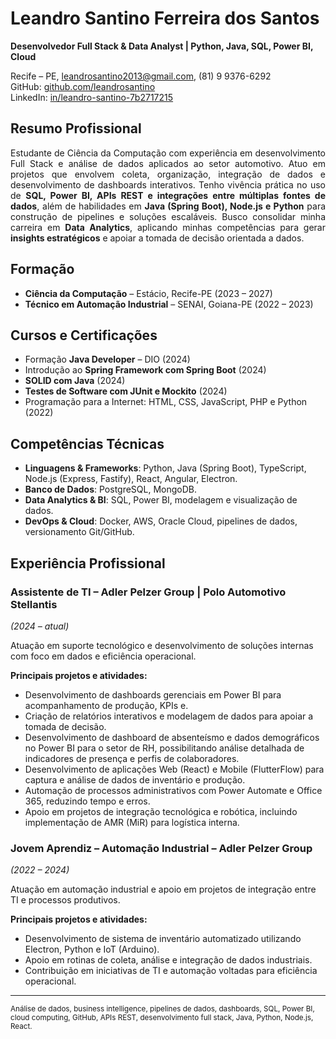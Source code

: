 # Leandro Santino Ferreira dos Santos

**Desenvolvedor Full Stack & Data Analyst | Python, Java, SQL, Power BI, Cloud**

Recife – PE, [leandrosantino2013@gmail.com](mailto:leandrosantino2013@gmail.com), (81) 9 9376-6292 <br>
GitHub: [github.com/leandrosantino](https://github.com/leandrosantino) <br>
LinkedIn: [in/leandro-santino-7b2717215](https://www.linkedin.com/in/leandro-santino-7b2717215)


## Resumo Profissional

<p align="justify">
Estudante de Ciência da Computação com experiência em desenvolvimento Full Stack e análise de dados aplicados ao setor automotivo. Atuo em projetos que envolvem coleta, organização, integração de dados e desenvolvimento de dashboards interativos</strong>.  
Tenho vivência prática no uso de <strong>SQL, Power BI, APIs REST e integrações entre múltiplas fontes de dados</strong>, além de habilidades em <strong>Java (Spring Boot), Node.js e Python</strong> para construção de pipelines e soluções escaláveis.  
Busco consolidar minha carreira em <strong>Data Analytics</strong>, aplicando minhas competências para gerar <strong>insights estratégicos</strong> e apoiar a tomada de decisão orientada a dados.  
</p>  


## Formação

* **Ciência da Computação** – Estácio, Recife-PE (2023 – 2027)
* **Técnico em Automação Industrial** – SENAI, Goiana-PE (2022 – 2023)


## Cursos e Certificações

* Formação **Java Developer** – DIO (2024)
* Introdução ao **Spring Framework com Spring Boot** (2024)
* **SOLID com Java** (2024)
* **Testes de Software com JUnit e Mockito** (2024)
* Programação para a Internet: HTML, CSS, JavaScript, PHP e Python (2022)

## Competências Técnicas

* **Linguagens & Frameworks**: Python, Java (Spring Boot), TypeScript, Node.js (Express, Fastify), React, Angular, Electron.
* **Banco de Dados**: PostgreSQL, MongoDB.
* **Data Analytics & BI**: SQL, Power BI, modelagem e visualização de dados.
* **DevOps & Cloud**: Docker, AWS, Oracle Cloud, pipelines de dados, versionamento Git/GitHub.

## Experiência Profissional

### **Assistente de TI – Adler Pelzer Group | Polo Automotivo Stellantis**

*(2024 – atual)*

Atuação em suporte tecnológico e desenvolvimento de soluções internas com foco em dados e eficiência operacional.

**Principais projetos e atividades:**

* Desenvolvimento de dashboards gerenciais em Power BI para acompanhamento de produção, KPIs e.
* Criação de relatórios interativos e modelagem de dados para apoiar a tomada de decisão.
* Desenvolvimento de dashboard de absenteísmo e dados demográficos no Power BI para o setor de RH, possibilitando análise detalhada de indicadores de presença e perfis de colaboradores.
* Desenvolvimento de aplicações Web (React) e Mobile (FlutterFlow) para captura e análise de dados de inventário e produção.
* Automação de processos administrativos com Power Automate e Office 365, reduzindo tempo e erros.
* Apoio em projetos de integração tecnológica e robótica, incluindo implementação de AMR (MiR) para logística interna.


### **Jovem Aprendiz – Automação Industrial – Adler Pelzer Group**

*(2022 – 2024)*

Atuação em automação industrial e apoio em projetos de integração entre TI e processos produtivos.

**Principais projetos e atividades:**

* Desenvolvimento de sistema de inventário automatizado utilizando Electron, Python e IoT (Arduino).
* Apoio em rotinas de coleta, análise e integração de dados industriais.
* Contribuição em iniciativas de TI e automação voltadas para eficiência operacional.

---

<sub>Análise de dados, business intelligence, pipelines de dados, dashboards, SQL, Power BI, cloud computing, GitHub, APIs REST, desenvolvimento full stack, Java, Python, Node.js, React.</sub>
